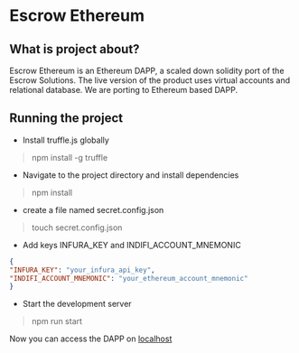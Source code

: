 # Escrow Ethereum

## What is project about?
Escrow Ethereum is an Ethereum DAPP, a scaled down solidity port of the Escrow Solutions. The live version of the product uses virtual accounts and relational database. We are porting to
 Ethereum based DAPP.


## Running the  project
* Install truffle.js globally

> npm install -g truffle

* Navigate to the project directory and install dependencies

> npm install

* create a file named secret.config.json

> touch secret.config.json

* Add keys INFURA\_KEY and INDIFI\_ACCOUNT\_MNEMONIC

```json
{
"INFURA_KEY": "your_infura_api_key",
"INDIFI_ACCOUNT_MNEMONIC": "your_ethereum_account_mnemonic"
}
```

*  Start the development server

> npm run start

Now you can access the DAPP on [localhost](http://localhost:3001)
